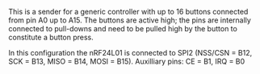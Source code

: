 This is a sender for a generic controller with up to 16 buttons
connected from pin A0 up to A15. The buttons are active high; the pins
are internally connected to pull-downs and need to be pulled high by
the button to constitute a button press.

In this configuration the nRF24L01 is connected to SPI2 (NSS/CSN =
B12, SCK = B13, MISO = B14, MOSI = B15). Auxilliary pins: CE = B1, IRQ = B0
